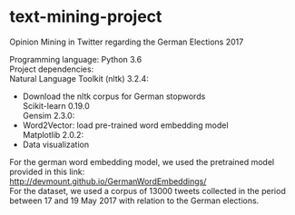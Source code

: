 # text-mining-project
Opinion Mining in Twitter regarding the German Elections 2017

Programming language: Python 3.6  
Project dependencies:  
Natural Language Toolkit (nltk) 3.2.4:  
 - Download the nltk corpus for German stopwords  
Scikit-learn 0.19.0  
Gensim 2.3.0:  
 - Word2Vector: load pre-trained word embedding model  
 Matplotlib 2.0.2:  
  - Data visualization  
  
For the german word embedding model, we used the pretrained model provided in this link:  
http://devmount.github.io/GermanWordEmbeddings/  
For the dataset, we used a corpus of 13000 tweets collected in the period between 17 and 19 May 2017 with relation to the German elections.  
